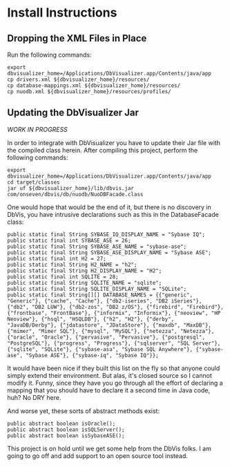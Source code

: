 # Install Instructions

## Dropping the XML Files in Place

Run the following commands:

    export dbvisualizer_home=/Applications/DbVisualizer.app/Contents/java/app
    cp drivers.xml ${dbvisualizer_home}/resources/
    cp database-mappings.xml ${dbvisualizer_home}/resources/
    cp nuodb.xml ${dbvisualizer_home}/resources/profiles/

## Updating the DbVisualizer Jar

*WORK IN PROGRESS*

In order to integrate with DbVisualizer you have to update their Jar file with
the compiled class herein. After compiling this project, perform the following
commands:

    export dbvisualizer_home=/Applications/DbVisualizer.app/Contents/java/app
    cd target/classes
    jar uf ${dbvisualizer_home}/lib/dbvis.jar com/onseven/dbvis/db/nuodb/NuoDBFacade.class

One would hope that would be the end of it, but there is no discovery in DbVis,
you have intrusive declarations such as this in the DatabaseFacade class:

    public static final String SYBASE_IQ_DISPLAY_NAME = "Sybase IQ";
    public static final int SYBASE_ASE = 26;
    public static final String SYBASE_ASE_NAME = "sybase-ase";
    public static final String SYBASE_ASE_DISPLAY_NAME = "Sybase ASE";
    public static final int H2 = 27;
    public static final String H2_NAME = "h2";
    public static final String H2_DISPLAY_NAME = "H2";
    public static final int SQLITE = 28;
    public static final String SQLITE_NAME = "sqlite";
    public static final String SQLITE_DISPLAY_NAME = "SQLite";
    public static final String[][] DATABASE_NAMES = {{"generic", "Generic"}, {"cache", "Cache"}, {"db2-iseries", "DB2 iSeries"}, {"db2", "DB2 LUW"}, {"db2-zos", "DB2 z/OS"}, {"firebird", "Firebird"}, {"frontbase", "FrontBase"}, {"informix", "Informix"}, {"neoview", "HP Neoview"}, {"hsql", "HSQLDB"}, {"h2", "H2"}, {"derby", "JavaDB/Derby"}, {"jdatastore", "JDataStore"}, {"maxdb", "MaxDB"}, {"mimer", "Mimer SQL"}, {"mysql", "MySQL"}, {"netezza", "Netezza"}, {"oracle", "Oracle"}, {"pervasive", "Pervasive"}, {"postgresql", "PostgreSQL"}, {"progress", "Progress"}, {"sqlserver", "SQL Server"}, {"sqlite", "SQLite"}, {"sybase-asa", "Sybase SQL Anywhere"}, {"sybase-ase", "Sybase ASE"}, {"sybase-iq", "Sybase IQ"}};

It would have been nice if they built this list on the fly so that anyone could
simply extend their environment. But alas, it's closed source so I cannot modify
it. Funny, since they have you go through all the effort of declaring a mapping
that you should have to declare it a second time in Java code, huh? No DRY here.

And worse yet, these sorts of abstract methods exist:

    public abstract boolean isOracle();
    public abstract boolean isSQLServer();
    public abstract boolean isSybaseASE();

This project is on hold until we get some help from the DbVis folks. I am going
to go off and add support to an open source tool instead.

